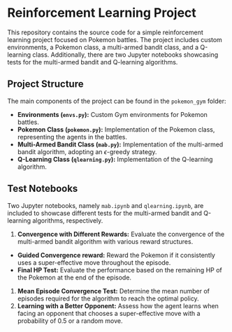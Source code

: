 # Reinforcement Learning Project

This repository contains the source code for a simple reinforcement learning project focused on Pokemon battles. The project includes custom environments, a Pokemon class, a multi-armed bandit class, and a Q-learning class. Additionally, there are two Jupyter notebooks showcasing tests for the multi-armed bandit and Q-learning algorithms.

## Project Structure

The main components of the project can be found in the `pokemon_gym` folder:

- **Environments (`envs.py`):** Custom Gym environments for Pokemon battles.
- **Pokemon Class (`pokemon.py`):** Implementation of the Pokemon class, representing the agents in the battles.
- **Multi-Armed Bandit Class (`mab.py`):** Implementation of the multi-armed bandit algorithm, adopting an $\epsilon$-greedy strategy.
- **Q-Learning Class (`qlearning.py`):** Implementation of the Q-learning algorithm.

## Test Notebooks

Two Jupyter notebooks, namely `mab.ipynb` and `qlearning.ipynb`, are included to showcase different tests for the multi-armed bandit and Q-learning algorithms, respectively.

1. **Convergence with Different Rewards:** Evaluate the convergence of the multi-armed bandit algorithm with various reward structures.
- **Guided Convergence reward:** Reward the Pokemon if it consistently uses a super-effective move throughout the episode.
- **Final HP Test:** Evaluate the performance based on the remaining HP of the Pokemon at the end of the episode.
1. **Mean Episode Convergence Test:** Determine the mean number of episodes required for the algorithm to reach the optimal policy.
2. **Learning with a Better Opponent:** Assess how the agent learns when facing an opponent that chooses a super-effective move with a probability of 0.5 or a random move.
